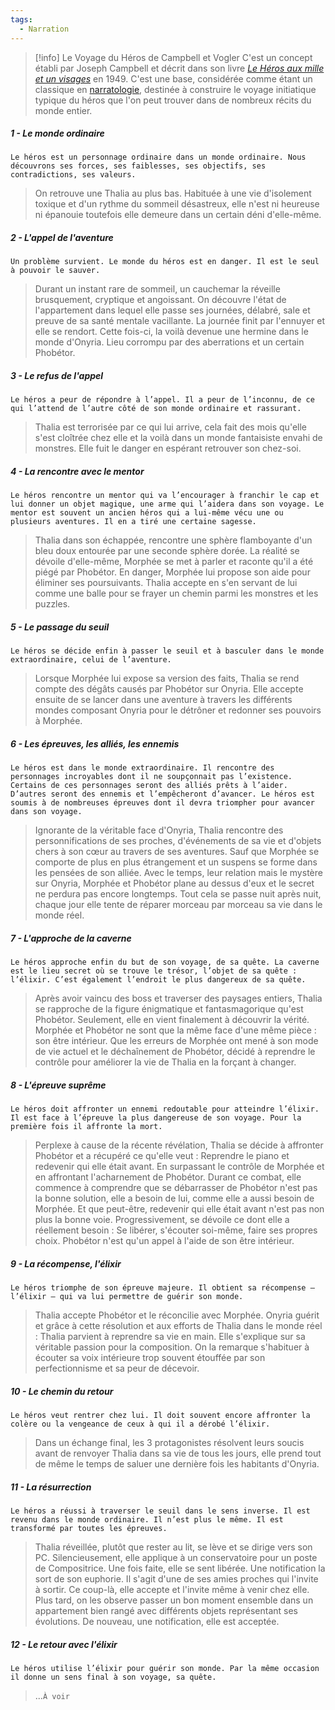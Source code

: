 ```yaml
---
tags:
  - Narration
---
```


> [!info] Le Voyage du Héros de Campbell et Vogler
> C'est un concept établi par Joseph Campbell et décrit dans son livre _[Le Héros aux mille et un visages](https://fr.wikipedia.org/wiki/Le_H%C3%A9ros_aux_mille_et_un_visages "Le Héros aux mille et un visages")_ en 1949. C'est une base, considérée comme étant un classique en [narratologie](https://fr.wikipedia.org/wiki/Narratologie "Narratologie"), destinée à construire le voyage initiatique typique du héros que l'on peut trouver dans de nombreux récits du monde entier.

##### 1 - Le monde ordinaire

```
Le héros est un personnage ordinaire dans un monde ordinaire. Nous découvrons ses forces, ses faiblesses, ses objectifs, ses contradictions, ses valeurs.
```

> On retrouve une Thalia au plus bas. Habituée à une vie d'isolement toxique et d'un rythme du sommeil désastreux, elle n'est ni heureuse ni épanouie toutefois elle demeure dans un certain déni d'elle-même.

 ##### 2 - L'appel de l'aventure

```
Un problème survient. Le monde du héros est en danger. Il est le seul à pouvoir le sauver.
```

> Durant un instant rare de sommeil, un cauchemar la réveille brusquement, cryptique et angoissant. On découvre l'état de l'appartement dans lequel elle passe ses journées, délabré, sale et preuve de sa santé mentale vacillante. La journée finit par l'ennuyer et elle se rendort. Cette fois-ci, la voilà devenue une hermine dans le monde d'Onyria. Lieu corrompu par des aberrations et un certain Phobétor.

##### 3 - Le refus de l'appel

```
Le héros a peur de répondre à l’appel. Il a peur de l’inconnu, de ce qui l’attend de l’autre côté de son monde ordinaire et rassurant.
```

> Thalia est terrorisée par ce qui lui arrive, cela fait des mois qu'elle s'est cloîtrée chez elle et la voilà dans un monde fantaisiste envahi de monstres. Elle fuit le danger en espérant retrouver son chez-soi.

##### 4 - La rencontre avec le mentor

```
Le héros rencontre un mentor qui va l’encourager à franchir le cap et lui donner un objet magique, une arme qui l’aidera dans son voyage. Le mentor est souvent un ancien héros qui a lui-même vécu une ou plusieurs aventures. Il en a tiré une certaine sagesse.
```

> Thalia dans son échappée, rencontre une sphère flamboyante d'un bleu doux entourée par une seconde sphère dorée. La réalité se dévoile d'elle-même, Morphée se met à parler et raconte qu'il a été piégé par Phobétor. En danger, Morphée lui propose son aide pour éliminer ses poursuivants. Thalia accepte en s'en servant de lui comme une balle pour se frayer un chemin parmi les monstres et les puzzles.

##### 5 - Le passage du seuil

```
Le héros se décide enfin à passer le seuil et à basculer dans le monde extraordinaire, celui de l’aventure.
```

> Lorsque Morphée lui expose sa version des faits, Thalia se rend compte des dégâts causés par Phobétor sur Onyria. Elle accepte ensuite de se lancer dans une aventure à travers les différents mondes composant Onyria pour le détrôner et redonner ses pouvoirs à Morphée.

##### 6 - Les épreuves, les alliés, les ennemis

```
Le héros est dans le monde extraordinaire. Il rencontre des personnages incroyables dont il ne soupçonnait pas l’existence. Certains de ces personnages seront des alliés prêts à l’aider. D’autres seront des ennemis et l’empêcheront d’avancer. Le héros est soumis à de nombreuses épreuves dont il devra triompher pour avancer dans son voyage.
```

> Ignorante de la véritable face d'Onyria, Thalia rencontre des personnifications de ses proches, d'événements de sa vie et d'objets chers à son cœur au travers de ses aventures. Sauf que Morphée se comporte de plus en plus étrangement et un suspens se forme dans les pensées de son alliée. Avec le temps, leur relation mais le mystère sur Onyria, Morphée et Phobétor plane au dessus d'eux et le secret ne perdura pas encore longtemps. Tout cela se passe nuit après nuit, chaque jour elle tente de réparer morceau par morceau sa vie dans le monde réel.

##### 7 - L'approche de la caverne

```
Le héros approche enfin du but de son voyage, de sa quête. La caverne est le lieu secret où se trouve le trésor, l’objet de sa quête : l’élixir. C’est également l’endroit le plus dangereux de sa quête.
```

> Après avoir vaincu des boss et traverser des paysages entiers, Thalia se rapproche de la figure énigmatique et fantasmagorique qu'est Phobétor. Seulement, elle en vient finalement à découvrir la vérité. Morphée et Phobétor ne sont que la même face d'une même pièce : son être intérieur. Que les erreurs de Morphée ont mené à son mode de vie actuel et le déchaînement de Phobétor, décidé à reprendre le contrôle pour améliorer la vie de Thalia en la forçant à changer.

##### 8 - L'épreuve suprême

```
Le héros doit affronter un ennemi redoutable pour atteindre l’élixir. Il est face à l’épreuve la plus dangereuse de son voyage. Pour la première fois il affronte la mort.
```

> Perplexe à cause de la récente révélation, Thalia se décide à affronter Phobétor et a récupéré ce qu'elle veut : Reprendre le piano et redevenir qui elle était avant. En surpassant le contrôle de Morphée et en affrontant l'acharnement de Phobétor. Durant ce combat, elle commence à comprendre que se débarrasser de Phobétor n'est pas la bonne solution, elle a besoin de lui, comme elle a aussi besoin de Morphée. Et que peut-être, redevenir qui elle était avant n'est pas non plus la bonne voie. Progressivement, se dévoile ce dont elle a réellement besoin : Se libérer, s'écouter soi-même, faire ses propres choix. Phobétor n'est qu'un appel à l'aide de son être intérieur.

##### 9 - La récompense, l'élixir

```
Le héros triomphe de son épreuve majeure. Il obtient sa récompense – l’élixir – qui va lui permettre de guérir son monde.
```

> Thalia accepte Phobétor et le réconcilie avec Morphée. Onyria guérit et grâce à cette résolution et aux efforts de Thalia dans le monde réel : Thalia parvient à reprendre sa vie en main. Elle s'explique sur sa véritable passion pour la composition. On la remarque s'habituer à écouter sa voix intérieure trop souvent étouffée par son perfectionnisme et sa peur de décevoir.

##### 10 - Le chemin du retour

```
Le héros veut rentrer chez lui. Il doit souvent encore affronter la colère ou la vengeance de ceux à qui il a dérobé l’élixir.
```

> Dans un échange final, les 3 protagonistes résolvent leurs soucis avant de renvoyer Thalia dans sa vie de tous les jours, elle prend tout de même le temps de saluer une dernière fois les habitants d'Onyria.
##### 11 - La résurrection

```
Le héros a réussi à traverser le seuil dans le sens inverse. Il est revenu dans le monde ordinaire. Il n’est plus le même. Il est transformé par toutes les épreuves.
```

> Thalia réveillée, plutôt que rester au lit, se lève et se dirige vers son PC. Silencieusement, elle applique à un conservatoire pour un poste de Compositrice. Une fois faite, elle se sent libérée. Une notification la sort de son euphorie. Il s'agit d'une de ses amies proches qui l'invite à sortir. Ce coup-là, elle accepte et l'invite même à venir chez elle. Plus tard, on les observe passer un bon moment ensemble dans un appartement bien rangé avec différents objets représentant ses évolutions. De nouveau, une notification, elle est acceptée.
##### 12 - Le retour avec l'élixir

```
Le héros utilise l’élixir pour guérir son monde. Par la même occasion il donne un sens final à son voyage, sa quête.
```

> ...`À voir`